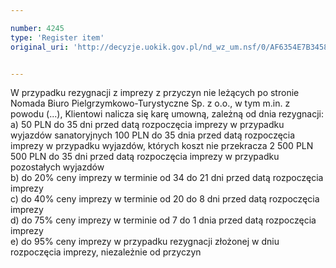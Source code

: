 ```yaml
---

number: 4245
type: 'Register item'
original_uri: 'http://decyzje.uokik.gov.pl/nd_wz_um.nsf/0/AF6354E7B345839DC1257B110040C975?OpenDocument'


---
```


W przypadku rezygnacji z imprezy z przyczyn nie leżących po stronie Nomada Biuro Pielgrzymkowo-Turystyczne Sp. z o.o., w tym m.in. z powodu (...), Klientowi nalicza się karę umowną, zależną od dnia rezygnacji:
a) 50 PLN do 35 dni przed datą rozpoczęcia imprezy w przypadku wyjazdów sanatoryjnych
   100 PLN do 35 dnia przed datą rozpoczęcia imprezy w przypadku wyjazdów, których koszt nie przekracza 2 500 PLN     
   500 PLN do 35 dni przed datą rozpoczęcia imprezy w przypadku pozostałych wyjazdów  
b) do 20% ceny imprezy w terminie od 34 do 21 dni przed datą rozpoczęcia imprezy         
c) do 40% ceny imprezy w terminie od 20 do 8 dni przed datą rozpoczęcia imprezy   
d) do 75% ceny imprezy w terminie od 7 do 1 dnia przed datą rozpoczęcia imprezy    
e) do 95% ceny imprezy w przypadku rezygnacji złożonej w dniu rozpoczęcia imprezy, niezależnie od przyczyn
